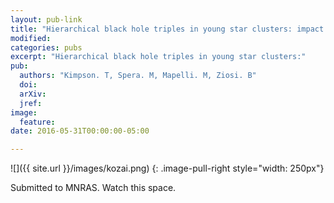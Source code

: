 ```yaml
---
layout: pub-link
title: "Hierarchical black hole triples in young star clusters: impact of Kozai-Lidov resonance on mergers"
modified:
categories: pubs
excerpt: "Hierarchical black hole triples in young star clusters:"
pub:
  authors: "Kimpson. T, Spera. M, Mapelli. M, Ziosi. B"
  doi:
  arXiv: 
  jref:
image:
  feature:
date: 2016-05-31T00:00:00-05:00

---
```


![]({{ site.url }}/images/kozai.png)
{: .image-pull-right style="width: 250px"}

Submitted to MNRAS. Watch this space.
